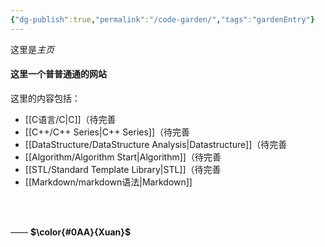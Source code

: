 ```yaml
---
{"dg-publish":true,"permalink":"/code-garden/","tags":"gardenEntry"}
---
```


这里是*主页*
#### 这里一个普普通通的网站
这里的内容包括：

- [[C语言/C\|C]]（待完善
- [[C++/C++ Series\|C++ Series]]（待完善
- [[DataStructure/DataStructure Analysis\|Datastructure]]（待完善
- [[Algorithm/Algorithm Start\|Algorithm]]（待完善
- [[STL/Standard Template Library\|STL]]（待完善
- [[Markdown/markdown语法\|Markdown]]
<br>

&nbsp;&nbsp; &nbsp; &nbsp; &nbsp; &nbsp; &nbsp; &nbsp; &nbsp; &nbsp; &nbsp;&nbsp;&nbsp; &nbsp; &nbsp; &nbsp; &nbsp; &nbsp; &nbsp; &nbsp; &nbsp; &nbsp; &nbsp;&nbsp; &nbsp; &nbsp; &nbsp; &nbsp; &nbsp; &nbsp; &nbsp; &nbsp; &nbsp; &nbsp;&nbsp; &nbsp; &nbsp; &nbsp; &nbsp; &nbsp; &nbsp; &nbsp; &nbsp; &nbsp; &nbsp;&nbsp; &nbsp; &nbsp; &nbsp; &nbsp; &nbsp; &nbsp; &nbsp; &nbsp; &nbsp; &nbsp;&nbsp; &nbsp; &nbsp; &nbsp; &nbsp; &nbsp; &nbsp; &nbsp; &nbsp; &nbsp; ——   **$\color{#0AA}{Xuan}$**

